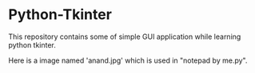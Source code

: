 # Python-Tkinter
This repository contains some of simple GUI application while learning python tkinter.

Here is a image named 'anand.jpg' which is used in "notepad by me.py".

